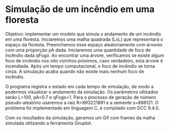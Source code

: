 <h1> Simulação de um incêndio em uma floresta</h1>

<p>Objetivo: implementar um modelo que simula o andamento de um incêndio em uma floresta. Iniciaremos uma malha quadrada (LxL) que representará o espaço da floresta. Preenchemos esse espaço aleatoriamente com árvores com uma proporção pA dada. Iniciaremos uma quantidade de foco de incêndio dada qFogo. Ao encontrar uma árvore, verificamos se existe algum foco de incêndio nos oito vizinhos próximos, caso verdadeiro, esta árvore é incendiada. Após um tempo computacional, o foco de incêndio se torna cinza. A simulação acaba quando não existe mais nenhum foco de incêndio.</p>

<p>O programa registra o estado em cada tempo de simulação, de modo a podermos visualizar o andamento da simulação. Os parâmetros utlizados serão L=100, pA=0.7 e qFogo=1. Para o processo de geração de número pseudo-aleatório usaremos a raiz R=893221891 e a semente s=888121. O problema foi implementado em linguagem C, e compilado com GCC 9.4.0. </p>

<p>Com os resultados da simulação, geramos um Gif com frames da malha simulada utilizando a ferramenta Gnuplot.</p>
